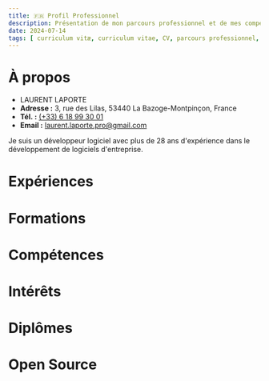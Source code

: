 ```yaml
---
title: 🇫🇷 Profil Professionnel
description: Présentation de mon parcours professionnel et de mes compétences.
date: 2024-07-14
tags: [ curriculum vitæ, curriculum vitae, CV, parcours professionnel, compétences, formation ]
---
```


# À propos

- LAURENT LAPORTE
- **Adresse :** 3, rue des Lilas, 53440 La Bazoge-Montpinçon, France
- **Tél. :** [(+33) 6 18 99 30 01](tel:+33618993001)
- **Email :** [laurent.laporte.pro@gmail.com](mailto:laurent.laporte.pro@gmail.com)

Je suis un développeur logiciel avec plus de 28 ans d'expérience dans le développement de logiciels d'entreprise.

# Expériences

# Formations

# Compétences

# Intérêts

# Diplômes

# Open Source
